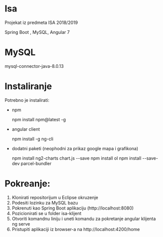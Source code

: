 # Isa

Projekat iz predmeta ISA 2018/2019

Spring Boot , MySQL, Angular 7

# MySQL

mysql-connector-java-8.0.13 

# Instaliranje

Potrebno je instalirati:
* npm

  npm install npm@latest -g

* angular client

  npm install -g ng-cli

* dodatni paketi (neophodni za prikaz google mapa i grafikona)

  npm install ng2-charts chart.js --save
  npm install ol
  npm install --save-dev parcel-bundler

# Pokreanje: 

1. Klonirati repositorijum u Eclipse okruzenje
2. Podesiti lozinku za MySQL bazu
3. Pokrenuti kao Spring Boot aplikaciju (http://localhost:8080)
4. Pozicionirati se u folder isa-klijent
5. Otvoriti komandnu liniju i uneti komandu za pokretanje angular klijenta ng serve
6. Pristupiti aplikaciji iz browser-a na http://localhost:4200/home 

